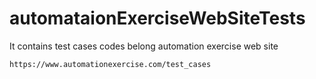 # automataionExerciseWebSiteTests
It contains test cases codes belong  automation exercise web site

```
https://www.automationexercise.com/test_cases
```
<a href="https://www.automationexercise.com/test_cases/"></a>

